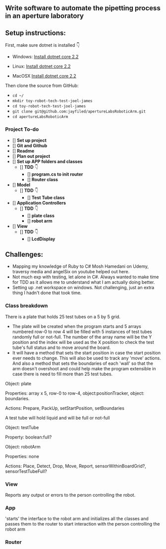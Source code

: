 ## Write software to automate the pipetting process in an aperture laboratory

## Setup instructions:
First, make sure dotnet is installed 👇


- Windows: [Install dotnet core 2.2](https://dotnet.microsoft.com/download/dotnet-core/2.2)

- Linux: [Install dotnet core 2.2](https://dotnet.microsoft.com/download/linux-package-manager/rhel/sdk-2.2.300)

- MacOSX [Install dotnet core 2.2](https://dotnet.microsoft.com/download/thank-you/dotnet-sdk-2.2.300-macos-x64-installer)

Then clone the source from GitHub:

- `cd ~/`
- `mkdir toy-robot-tech-test-joel-james`
- `cd toy-robot-tech-test-joel-james`
- `git clone git@github.com:jayfiled/apertureLabsRoboticArm.git`
- `cd apertureLabsRoboticArm`

### Project To-do
- [] **Set up project**
- [] **Git and Github**
- [] **Readme**
- [] **Plan out project**
- [] **Set up APP folders and classes**
    - [] **TDD** 👇
        - [] **program.cs to init router**
        - [] **Router class**
- [] **Model**
    - [] **TDD** 👇
        - [] **Test Tube class**
- [] **Application Controllers**
    - [] **TDD** 👇
        - [] **plate class**
        - [] **robot arm**
- [] **View**
    - [] **TDD** 👇
        - [] **LcdDisplay**

## Challenges:
- Mapping my knowledge of Ruby to C#
    Mosh Hamedani on Udemy, traversy media and angelSix on youtube helped out here.
- Not much exp with testing, let alone in C#.
    Always wanted to make time for TDD as it allows me to understand what I am actually doing better.
- Setting up .net workspace on windows. Not challenging, just an extra thing I hadn't done that took time.
    
### Class breakdown

There is a plate that holds 25 test tubes on a 5 by 5 grid.

- The plate will be created when the program starts and 5 arrays numbered row-0 to row 4 will be filled with 5 instances of test tubes randomly full or not-full.  The number of the array name will be the Y position and the index will be used as the X position to check the test tube's full status and to move around the board.
- It will have a method that sets the start position in case the start position ever needs to change.  This will also be used to track any 'move' actions.  And also a method  that sets the boundaries of each 'wall' so that the arm doesn't overshoot and could help make the program extensible in case there is need  to fill more than 25 test tubes.

Object: plate

Properties: array x 5, row-0 to row-4, object:positionTracker, object: boundaries.

Actions: Prepare, PackUp, setStartPosition, setBoundaries

A test tube will hold liquid and will be full or not-full

Object: testTube

Property: boolean:full?

Object: robotArm

Properties: none

Actions: Place, Detect, Drop, Move, Report, sensorWithinBoardGrid?, sensorTestTubeFull?

### View

Reports any output or errors to the person controlling the robot.

### App

'starts' the interface to the robot arm and initializes all the classes and passes them to the router to start interaction with the person controlling the robot arm

### Router
